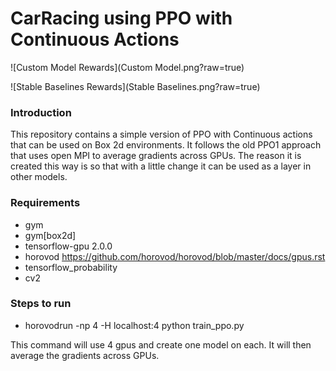 # CarRacing using PPO with Continuous Actions

![Custom Model Rewards](Custom Model.png?raw=true)

![Stable Baselines Rewards](Stable Baselines.png?raw=true)

### Introduction
This repository contains a simple version of PPO with Continuous actions that can be used on Box 2d environments.
It follows the old PPO1 approach that uses open MPI to average gradients across GPUs. 
The reason it is created this way is so that with a little change it can be used as a layer in other models.

### Requirements
- gym
- gym[box2d]
- tensorflow-gpu 2.0.0
- horovod https://github.com/horovod/horovod/blob/master/docs/gpus.rst
- tensorflow_probability
- cv2

### Steps to run
- horovodrun -np 4 -H localhost:4 python train_ppo.py

This command will use 4 gpus and create one model on each. It will then average the gradients across GPUs. 
 
